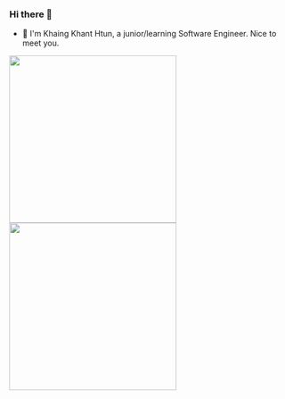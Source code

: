 ### Hi there 👋

<!--
**kkhtun/kkhtun** is a ✨ _special_ ✨ repository because its `README.md` (this file) appears on your GitHub profile.

Here are some ideas to get you started:

- 🔭 I’m currently working on ...
- 🌱 I’m currently learning ...
- 👯 I’m looking to collaborate on ...
- 🤔 I’m looking for help with ...
- 💬 Ask me about ...
- 📫 How to reach me: ...
- 😄 Pronouns: ...
- ⚡ Fun fact: ...
-->


- 🌱 I'm Khaing Khant Htun, a junior/learning Software Engineer. Nice to meet you.

<a href="https://github.com/anuraghazra/github-readme-stats">
  <img align="center" src="https://github-readme-stats.vercel.app/api?username=kkhtun&hide=contribs,stars&show_icons=true&theme=dark" style="display: inline-flex; height: 300px;"/>
</a>
<a href="https://github.com/anuraghazra/convoychat">
  <img align="center" src="https://github-readme-stats.vercel.app/api/top-langs/?username=kkhtun&show_icons=true&theme=dark&layout=compact" style="display: inline-flex; height: 300px;"/>
</a>
<!-- [![Anurag's GitHub stats](https://github-readme-stats.vercel.app/api?username=kkhtun&hide=contribs,stars&show_icons=true&theme=dark)](https://github.com/anuraghazra/github-readme-stats)
[![Top Langs](https://github-readme-stats.vercel.app/api/top-langs/?username=kkhtun&show_icons=true&theme=dark&layout=compact)](https://github.com/anuraghazra/github-readme-stats)

 -->
